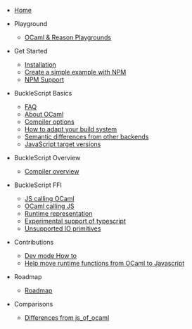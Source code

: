 * [Home](./README.md)

* Playground
  * [OCaml & Reason Playgrounds](./Playground.md)

* Get Started
  * [Installation](./Installation.md)
  * [Create a simple example with NPM](./Create-a-simple-example-with-NPM.md)
  * [NPM Support](./NPM-Support.md)

* BuckleScript Basics
  * [FAQ](./FAQ.md)
  * [About OCaml](https://ocaml.org/)
  * [Compiler options](./Compiler-options.md)
  * [How to adapt your build system](./How-to-adapt-your-build-system.md)
  * [Semantic differences from other backends](./Semantic-differences-from-other-backends.md)
  * [JavaScript target versions](./JavaScript-target-versions.md)


* BuckleScript Overview
  * [Compiler overview](./Compiler-overview.md)

* BuckleScript FFI

  * [JS calling OCaml](./JS-call-OCaml.md)
  * [OCaml calling JS](./OCaml-call-JS.md)
  * [Runtime representation](./Runtime-representation.md)
  * [Experimental support of typescript](./Experimental-support-of-typescript.md)
  * [Unsupported IO primitives](./Unsupported-IO-primitives.md)

* Contributions

  * [Dev mode How to](./Dev-mode-How-to.md)
  * [Help move runtime functions from OCaml to Javascript](./Help-move-runtime-functions-from-OCaml-to-Javascript.md)

* Roadmap
  * [Roadmap](./Roadmap.md)

* Comparisons
  * [Differences from js_of_ocaml](./Differences-from-js_of_ocaml.md)
